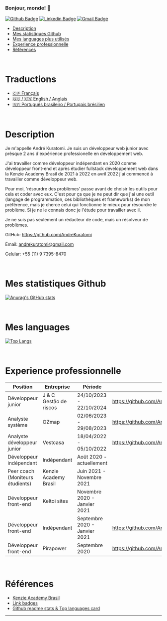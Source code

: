 ### Bonjour, monde! 👋

[![Github Badge](https://img.shields.io/badge/-Github-000?style=flat-square&logo=Github&logoColor=white&link=https://github.com/AndreKuratomi)](https://github.com/AndreKuratomi)
[![Linkedin Badge](https://img.shields.io/badge/-LinkedIn-blue?style=flat-square&logo=Linkedin&logoColor=white&link=https://www.linkedin.com/in/andre-kuratomi/)](https://www.linkedin.com/in/andre-kuratomi/)
[![Gmail Badge](https://img.shields.io/badge/-Gmail-c14438?style=flat-square&logo=Gmail&logoColor=white&link=mailto:andrekuratomi@gmail.com)](mailto:andrekuratomi@gmail.com)

- [Description](#description)
- [Mes statistiques Github](#mes-statistiques-github)
- [Mes languages plus utilisés](#mes-languages)
- [Experience professionnelle](#experience-professionnelle)
- [Références](#références)

<br>

# Traductions

- [🇨🇵 Français](./README_fr.md)
- [🇬🇧 / 🇺🇸 English / Anglais](https://github.com/AndreKuratomi/AndreKuratomi)
- [🇧🇷 Português brasileiro / Portugais brésilien](./README_pt-br.md)

<br>

# Description

Je m'appelle André Kuratomi. Je suis un développeur web junior avec prèsque 2 ans d'expérience professionelle en développement web. 

J'ai travailler comme développeur indépendant en 2020 comme développeur front-end et après étudier fullstack développement web dans la Kenzie Academy Brasil de 2021 à 2022 en avril 2022 j'ai commencé à travailler comme développeur web.

Pour moi, 'résourdre des problèmes' passe avant de choisir les outils pour cela et coder avec eux. C'est pour ça que je ne peut dir que j'ai une outil (langage de programmation, ces bibliothèques et frameworks) de mon préférence, mais je cherce celui qui fonctionne le mieux pour résourdre le problème. Si je ne le connais donc je l'étude pour travailler avec il.

Je ne suis pas seulement un rédacteur de code, mais un résolveur de problèmes.

GitHub:
https://github.com/AndreKuratomi

Email:
andrekuratomi@gmail.com

Celular:
+55 (11) 9 7395-8470


<br>

# Mes statistiques Github
[![Anurag's GitHub stats](https://github-readme-stats.vercel.app/api?username=AndreKuratomi&theme=dark)](https://github.com/anuraghazra/github-readme-stats)

<br>

# Mes languages
[![Top Langs](https://github-readme-stats.vercel.app/api/top-langs/?username=AndreKuratomi&layout=compact&how_icons=true&theme=dark)](https://github.com/anuraghazra/github-readme-stats)

<br>

# Experience professionnelle

| Position | Entreprise | Période | Links
| ------ | ------ |------ | ------
| Développeur junior | J & C Gestão de riscos | 24/10/2023 - 22/10/2024   | https://github.com/AndreKuratomi/notas_fiscais_financeiro
| Analyste système | OZmap | 02/06/2023 - 29/08/2023  | https://github.com/AndreKuratomi/tables_to_db
| Analyste développeur junior | Vestcasa | 18/04/2022 - 05/10/2022  | https://github.com/AndreKuratomi/PrototipoLogin
| Développeur indépendant | Indépendant | Août 2020 - actuellement  | 
| Peer coach (Moniteurs étudients) | Kenzie Academy Brasil | Juin 2021 - Novembre 2021 | 
| Développeur front-end | Keltoi sites | Novembre 2020 - Janvier 2021 | 
| Développeur front-end | Indépendant | Septembre 2020 - Janvier 2021 | https://github.com/AndreKuratomi/Beautician-website
| Développeur front-end | Pirapower | Septembre 2020 | https://github.com/AndreKuratomi/pirapower-sketch

<br>

# Références
- [Kenzie Academy Brasil](https://kenzie.com.br/)
- [Link badges](https://shields.io/)
- [Github readme stats & Top languages card](https://github.com/anuraghazra/github-readme-stats)

<!--
## Translations

- [Arabic | العربية](/i18n/README.ar.md)
- [Albanian / Shqip](/i18n/README.sq.md)
- [Bangla / বাংলা](/i18n/README.bn.md)
- [Catalan / Català](/i18n/README.ca.md)
- [Danish / Dansk](/i18n/README.da.md)
- [Dutch / Nederlands](/i18n/README.nl.md)
- [English](https://github.com/supabase/supabase)
- [French / Français](/i18n/README.fr.md)
- [German / Deutsch](/i18n/README.de.md)
- [Greek / Ελληνικά](/i18n/README.gr.md)
- [Hebrew / עברית](/i18n/README.he.md)
- [Hindi / हिंदी](/i18n/README.hi.md)
- [Hungarian / Magyar](/i18n/README.hu.md)
- [Nepali / नेपाली](/i18n/README.ne.md)
- [Indonesian / Bahasa Indonesia](/i18n/README.id.md)
- [Italian / Italiano](/i18n/README.it.md)
- [Japanese / 日本語](/i18n/README.jp.md)
- [Korean / 한국어](/i18n/README.ko.md)
- [Malay / Bahasa Malaysia](/i18n/README.ms.md)
- [Norwegian (Bokmål) / Norsk (Bokmål)](/i18n/README.nb-no.md)
- [Persian / فارسی](/i18n/README.fa.md)
- [Polish / Polski](/i18n/README.pl.md)
- [Portuguese / Portuguese](/i18n/README.pt.md)
- [Portuguese (Brazilian) / Português Brasileiro](/i18n/README.pt-br.md)
- [Romanian / Română](/i18n/README.ro.md)
- [Russian / Pусский](/i18n/README.ru.md)
- [Sinhala / සිංහල](/i18n/README.si.md)
- [Spanish / Español](/i18n/README.es.md)
- [Simplified Chinese / 简体中文](/i18n/README.zh-cn.md)
- [Swedish / Svenska](/i18n/README.sv.md)
- [Thai / ไทย](/i18n/README.th.md)
- [Traditional Chinese / 繁体中文](/i18n/README.zh-tw.md)
- [Turkish / Türkçe](/i18n/README.tr.md)
- [Ukrainian / Українська](/i18n/README.uk.md)
- [Vietnamese / Tiếng Việt](/i18n/README.vi-vn.md)
- [List of translations](/i18n/languages.md) <!--- Keep only this -->

---


<!--
**AndreKuratomi/AndreKuratomi** is a ✨ _special_ ✨ repository because its `README.md` (this file) appears on your GitHub profile.

Here are some ideas to get you started:

- 🔭 I’m currently working on ...
- 🌱 I’m currently learning ...
- 👯 I’m looking to collaborate on ...
- 🤔 I’m looking for help with ...
- 💬 Ask me about ...
- 📫 How to reach me: ...
- 😄 Pronouns: ...
- ⚡ Fun fact: ...
-->
